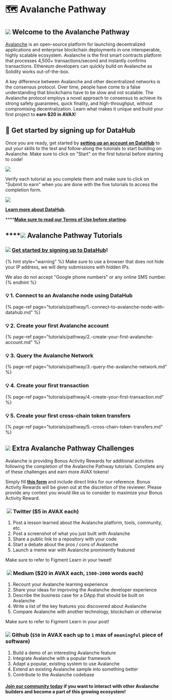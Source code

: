 # 🗺 Avalanche Pathway

## ![](../../.gitbook/assets/avalanche_token_round-300x300.png) Welcome to the **Avalanche** Pathway

[Avalanche](https://avax.network) is an open-source platform for launching decentralized applications and enterprise blockchain deployments in one interoperable, highly scalable ecosystem. Avalanche is the first smart contracts platform that processes 4,500+ transactions/second and instantly confirms transactions. Ethereum developers can quickly build on Avalanche as Solidity works out-of-the-box.

A key difference between Avalanche and other decentralized networks is the consensus protocol. Over time, people have come to a false understanding that blockchains have to be slow and not scalable. The Avalanche protocol employs a novel approach to consensus to achieve its strong safety guarantees, quick finality, and high-throughput, without compromising decentralization. Learn what makes it unique and build your first project to **earn $20 in AVAX**!

## **🏁** Get started by signing up for DataHub <a id="get-started-by-signing-up-for-datahub"></a>

Once you are ready, get started by [**setting up an account on DataHub**](https://datahub.figment.io/sign_up?service=avalanche) to put your skills to the test and follow-along the tutorials to start building on Avalanche. Make sure to click on "Start" on the first tutorial before starting to code!

![](../../.gitbook/assets/avax1_.png)

Verify each tutorial as you complete them and make sure to click on "Submit to earn" when you are done with the five tutorials to access the completion form.

![](../../.gitbook/assets/avax2_.png)

[**Learn more about DataHub**](https://learn.figment.io/guides/datahub-products)**.**

\*\*\*\*[**Make sure to read our Terms of Use before starting**](https://learn.datahub.figment.io/terms-of-use)**.**

## \*\*\*\*![](../../.gitbook/assets/avalanche_token_round-300x300.png) **Avalanche** Pathway Tutorials

### ![](../../.gitbook/assets/vhhp1wl4_400x400-1-.jpg) [Get started by signing up to DataHub](https://datahub.figment.io/sign_up?service=avalanche)!

{% hint style="warning" %}
Make sure to use a browser that does not hide your IP address, we will deny submissions with hidden IPs.

We also do not accept "Google phone numbers" or any online SMS number.
{% endhint %}

### 💡 1. Connect to an Avalanche node using DataHub

{% page-ref page="tutorials/pathway/1.-connect-to-avalanche-node-with-datahub.md" %}

### 💡 2. Create your first Avalanche account

{% page-ref page="tutorials/pathway/2.-create-your-first-avalanche-account.md" %}

### 💡 3. Query the Avalanche Network

{% page-ref page="tutorials/pathway/3.-query-the-avalanche-network.md" %}

### 💡 4. Create your first transaction

{% page-ref page="tutorials/pathway/4.-create-your-first-transaction.md" %}

### 💡 5. Create your first cross-chain token transfers

{% page-ref page="tutorials/pathway/5.-cross-chain-token-transfers.md" %}

## ![](../../.gitbook/assets/avalanche_token_round-300x300.png) Extra Avalanche Pathway Challenges <a id="extra-celo-pathway-challenges"></a>

Avalanche is providing Bonus Activity Rewards for additional activities following the completion of the Avalanche Pathway tutorials. Complete any of these challenges and earn more AVAX tokens!

Simply fill [**this form**](https://forms.gle/nVNBbSEghuH9aUzx5) and include direct links for our reference. Bonus Activity Rewards will be given out at the discretion of the reviewer. Please provide any context you would like us to consider to maximize your Bonus Activity Reward.

### ​ ![](../../.gitbook/assets/download-6-1-%20%281%29.png) Twitter \($5 in AVAX each\) <a id="twitter-usd5-in-cusd-each"></a>

1. Post a lesson learned about the Avalanche platform, tools, community, etc.
2. Post a screenshot of what you just built with Avalanche
3. Share a public link to a repository with your code
4. Start a debate about the pros / cons of Avalanche
5. Launch a meme war with Avalanche prominently featured

Make sure to refer to Figment Learn in your tweet!

### ​ ![](../../.gitbook/assets/download-7-1-%20%281%29.png) Medium \($20 in AVAX each, `1500-2000` words each\) <a id="medium-usd20-in-cusd-each-1500-2000-words-each"></a>

1. Recount your Avalanche learning experience
2. Share your ideas for improving the Avalanche developer experience
3. Describe the business case for a DApp that should be built on Avalanche
4. Write a list of the key features you discovered about Avalanche
5. Compare Avalanche with another technology, blockchain or otherwise

Make sure to refer to Figment Learn in your post!

### ​ ![](../../.gitbook/assets/github-square-512.png) Github \(`$50` in AVAX each up to `1` max of `meaningful` piece of software\) <a id="github-usd50-in-cusd-each-up-to-1-max-of-meaningful-piece-of-software"></a>

1. Build a demo of an interesting Avalanche feature
2. Integrate Avalanche with a popular framework
3. Adapt a popular, existing system to use Avalanche
4. Extend an existing Avalanche sample into something better
5. Contribute to the Avalanche codebase

#### ​[Join our community today](https://discord.gg/PtkKz5) if you want to interact with other Avalanche builders and become a part of this growing ecosystem! <a id="join-our-community-today-if-you-want-to-interact-with-other-celo-builders-and-become-a-part-of-this-growing-ecosystem"></a>

